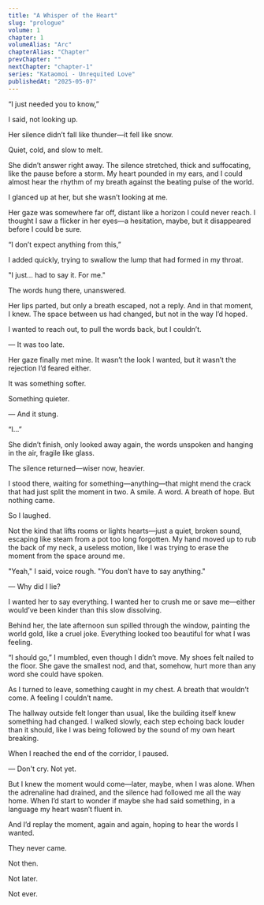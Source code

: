 ```yaml
---
title: "A Whisper of the Heart"
slug: "prologue"
volume: 1
chapter: 1
volumeAlias: "Arc"
chapterAlias: "Chapter"
prevChapter: ""
nextChapter: "chapter-1"
series: "Kataomoi - Unrequited Love"
publishedAt: "2025-05-07"
---
```

“I just needed you to know,” 

I said, not looking up. 

Her silence didn’t fall like thunder—it fell like snow. 

Quiet, cold, and slow to melt.


She didn’t answer right away. 
The silence stretched, thick and suffocating, like the pause before a storm. 
My heart pounded in my ears, and I could almost hear the rhythm of my breath against the beating pulse of the world.


I glanced up at her, but she wasn’t looking at me. 

Her gaze was somewhere far off, distant like a horizon I could never reach. 
I thought I saw a flicker in her eyes—a hesitation, maybe, but it disappeared before I could be sure.

“I don’t expect anything from this,” 

I added quickly, trying to swallow the lump that had formed in my throat. 


"I just... had to say it. For me."

The words hung there, unanswered. 

Her lips parted, but only a breath escaped, not a reply. 
And in that moment, I knew. 
The space between us had changed, but not in the way I’d hoped.

I wanted to reach out, to pull the words back, but I couldn’t. 

— It was too late.

Her gaze finally met mine. 
It wasn’t the look I wanted, but it wasn’t the rejection I’d feared either. 

It was something softer. 

Something quieter.

— And it stung.

“I...” 

She didn’t finish, only looked away again, the words unspoken and hanging in the air, fragile like glass.

The silence returned—wiser now, heavier.

I stood there, waiting for something—anything—that might mend the crack that had just split the moment in two. A smile. A word. A breath of hope. But nothing came.

So I laughed.

Not the kind that lifts rooms or lights hearts—just a quiet, broken sound, escaping like steam from a pot too long forgotten. My hand moved up to rub the back of my neck, a useless motion, like I was trying to erase the moment from the space around me.

"Yeah," I said, voice rough. "You don’t have to say anything."

— Why did I lie?

I wanted her to say everything. I wanted her to crush me or save me—either would’ve been kinder than this slow dissolving.

Behind her, the late afternoon sun spilled through the window, painting the world gold, like a cruel joke. Everything looked too beautiful for what I was feeling.

“I should go,” I mumbled, even though I didn’t move. My shoes felt nailed to the floor. She gave the smallest nod, and that, somehow, hurt more than any word she could have spoken.

As I turned to leave, something caught in my chest. A breath that wouldn’t come. A feeling I couldn’t name.

The hallway outside felt longer than usual, like the building itself knew something had changed. I walked slowly, each step echoing back louder than it should, like I was being followed by the sound of my own heart breaking.

When I reached the end of the corridor, I paused.

— Don't cry. Not yet.

But I knew the moment would come—later, maybe, when I was alone. When the adrenaline had drained, and the silence had followed me all the way home. When I’d start to wonder if maybe she had said something, in a language my heart wasn’t fluent in.

And I’d replay the moment, again and again, hoping to hear the words I wanted.

They never came.

Not then.

Not later.

Not ever.